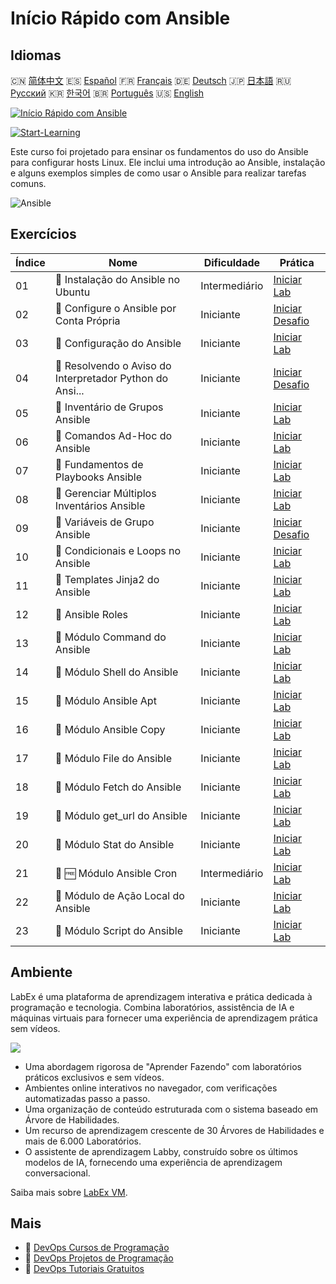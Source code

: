 # Início Rápido com Ansible

## Idiomas

🇨🇳 [简体中文](README_zh.md) 🇪🇸 [Español](README_es.md) 🇫🇷 [Français](README_fr.md) 🇩🇪 [Deutsch](README_de.md) 🇯🇵 [日本語](README_ja.md) 🇷🇺 [Русский](README_ru.md) 🇰🇷 [한국어](README_ko.md) 🇧🇷 [Português](README_pt.md) 🇺🇸 [English](README.md) 

[![Início Rápido com Ansible](https://cover-creator.labex.io/quick-start-with-ansible.png?lang=pt)](https://labex.io/pt/courses/quick-start-with-ansible)

[![Start-Learning](https://img.shields.io/badge/Start-Learning-whitesmoke?style=for-the-badge)](https://labex.io/pt/courses/quick-start-with-ansible)

Este curso foi projetado para ensinar os fundamentos do uso do Ansible para configurar hosts Linux. Ele inclui uma introdução ao Ansible, instalação e alguns exemplos simples de como usar o Ansible para realizar tarefas comuns.

![Ansible](https://img.shields.io/badge/Ansible-whitesmoke?style=for-the-badge&logo=ansible)


## Exercícios

|   Índice | Nome                                                      | Dificuldade   | Prática                                                                                                                                 |
|----------|-----------------------------------------------------------|---------------|-----------------------------------------------------------------------------------------------------------------------------------------|
|       01 | 📖  Instalação do Ansible no Ubuntu                       | Intermediário | <a target='_blank' href='https://labex.io/pt/tutorials/ansible-ansible-installation-on-ubuntu-67172'>Iniciar Lab</a>                    |
|       02 | 🎯  Configure o Ansible por Conta Própria                 | Iniciante     | <a target='_blank' href='https://labex.io/pt/tutorials/ansible-setup-ansible-by-yourself-390383'>Iniciar Desafio</a>                    |
|       03 | 📖  Configuração do Ansible                               | Iniciante     | <a target='_blank' href='https://labex.io/pt/tutorials/ansible-ansible-configuration-390437'>Iniciar Lab</a>                            |
|       04 | 🎯  Resolvendo o Aviso do Interpretador Python do Ansi... | Iniciante     | <a target='_blank' href='https://labex.io/pt/tutorials/ansible-resolving-ansible-python-interpreter-warning-390490'>Iniciar Desafio</a> |
|       05 | 📖  Inventário de Grupos Ansible                          | Iniciante     | <a target='_blank' href='https://labex.io/pt/tutorials/ansible-ansible-groups-inventory-290160'>Iniciar Lab</a>                         |
|       06 | 📖  Comandos Ad-Hoc do Ansible                            | Iniciante     | <a target='_blank' href='https://labex.io/pt/tutorials/ansible-ansible-ad-hoc-commands-390441'>Iniciar Lab</a>                          |
|       07 | 📖  Fundamentos de Playbooks Ansible                      | Iniciante     | <a target='_blank' href='https://labex.io/pt/tutorials/ansible-ansible-playbook-basics-390426'>Iniciar Lab</a>                          |
|       08 | 📖  Gerenciar Múltiplos Inventários Ansible               | Iniciante     | <a target='_blank' href='https://labex.io/pt/tutorials/ansible-manage-multiple-ansible-inventories-290193'>Iniciar Lab</a>              |
|       09 | 🎯  Variáveis de Grupo Ansible                            | Iniciante     | <a target='_blank' href='https://labex.io/pt/tutorials/ansible-ansible-group-variables-96690'>Iniciar Desafio</a>                       |
|       10 | 📖  Condicionais e Loops no Ansible                       | Iniciante     | <a target='_blank' href='https://labex.io/pt/tutorials/ansible-ansible-conditionals-and-loops-390455'>Iniciar Lab</a>                   |
|       11 | 📖  Templates Jinja2 do Ansible                           | Iniciante     | <a target='_blank' href='https://labex.io/pt/tutorials/ansible-ansible-jinja2-templates-390470'>Iniciar Lab</a>                         |
|       12 | 📖  Ansible Roles                                         | Iniciante     | <a target='_blank' href='https://labex.io/pt/tutorials/ansible-ansible-roles-390467'>Iniciar Lab</a>                                    |
|       13 | 📖  Módulo Command do Ansible                             | Iniciante     | <a target='_blank' href='https://labex.io/pt/tutorials/ansible-ansible-command-module-290161'>Iniciar Lab</a>                           |
|       14 | 📖  Módulo Shell do Ansible                               | Iniciante     | <a target='_blank' href='https://labex.io/pt/tutorials/ansible-ansible-shell-module-289409'>Iniciar Lab</a>                             |
|       15 | 📖  Módulo Ansible Apt                                    | Iniciante     | <a target='_blank' href='https://labex.io/pt/tutorials/ansible-ansible-apt-module-289651'>Iniciar Lab</a>                               |
|       16 | 📖  Módulo Ansible Copy                                   | Iniciante     | <a target='_blank' href='https://labex.io/pt/tutorials/ansible-ansible-copy-module-289653'>Iniciar Lab</a>                              |
|       17 | 📖  Módulo File do Ansible                                | Iniciante     | <a target='_blank' href='https://labex.io/pt/tutorials/ansible-ansible-file-module-289654'>Iniciar Lab</a>                              |
|       18 | 📖  Módulo Fetch do Ansible                               | Iniciante     | <a target='_blank' href='https://labex.io/pt/tutorials/ansible-ansible-fetch-module-290159'>Iniciar Lab</a>                             |
|       19 | 📖  Módulo get_url do Ansible                             | Iniciante     | <a target='_blank' href='https://labex.io/pt/tutorials/ansible-ansible-get-url-module-290188'>Iniciar Lab</a>                           |
|       20 | 📖  Módulo Stat do Ansible                                | Iniciante     | <a target='_blank' href='https://labex.io/pt/tutorials/ansible-ansible-stat-module-290192'>Iniciar Lab</a>                              |
|       21 | 📖 🆓 Módulo Ansible Cron                                 | Intermediário | <a target='_blank' href='https://labex.io/pt/tutorials/ansible-ansible-cron-module-290157'>Iniciar Lab</a>                              |
|       22 | 📖  Módulo de Ação Local do Ansible                       | Iniciante     | <a target='_blank' href='https://labex.io/pt/tutorials/ansible-ansible-local-action-module-290189'>Iniciar Lab</a>                      |
|       23 | 📖  Módulo Script do Ansible                              | Iniciante     | <a target='_blank' href='https://labex.io/pt/tutorials/ansible-ansible-script-module-289411'>Iniciar Lab</a>                            |

## Ambiente

LabEx é uma plataforma de aprendizagem interativa e prática dedicada à programação e tecnologia. Combina laboratórios, assistência de IA e máquinas virtuais para fornecer uma experiência de aprendizagem prática sem vídeos.

![](https://tutorial-screenshot.getvm.io/images/vm-1725247253.png)

- Uma abordagem rigorosa de "Aprender Fazendo" com laboratórios práticos exclusivos e sem vídeos.
- Ambientes online interativos no navegador, com verificações automatizadas passo a passo.
- Uma organização de conteúdo estruturada com o sistema baseado em Árvore de Habilidades.
- Um recurso de aprendizagem crescente de 30 Árvores de Habilidades e mais de 6.000 Laboratórios.
- O assistente de aprendizagem Labby, construído sobre os últimos modelos de IA, fornecendo uma experiência de aprendizagem conversacional.

Saiba mais sobre [LabEx VM](https://support.labex.io/using-labex/virtual-machine).

## Mais

- 🔗 [DevOps Cursos de Programação](https://github.com/labex-labs/awesome-programming-courses)
- 🔗 [DevOps Projetos de Programação](https://github.com/labex-labs/awesome-programming-projects)
- 🔗 [DevOps Tutoriais Gratuitos](https://github.com/labex-labs/devops-free-tutorials)

